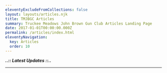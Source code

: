 ```yaml
---
eleventyExcludeFromCollections: false
layout: layouts/articles.njk
title: TMJBGC Articles
summary: Truckee Meadows John Brown Gun Club Articles Landing Page
date: 2017-01-01T00:00:00.000Z
permalink: /articles/index.html
eleventyNavigation:
  key: Articles
  order: 10
---
```

***..:: Latest  Updates ::..***

<hr class="border-b-2 border-gray-900 w-48 mb-4" />
